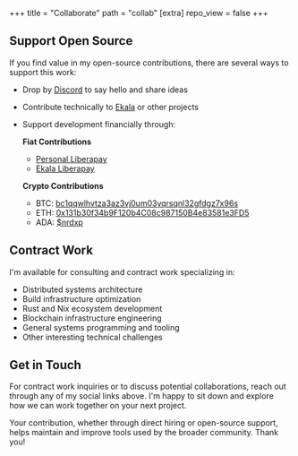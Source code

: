 +++
title = "Collaborate"
path = "collab"
[extra]
repo_view = false
+++


## Support Open Source

If you find value in my open-source contributions, there are several ways to support this work:

- Drop by [Discord](https://discord.gg/DgC9Snxmg7) to say hello and share ideas
- Contribute technically to [Ekala](https://github.com/ekala-project) or other projects
- Support development financially through:

  **Fiat Contributions**

  - [Personal Liberapay](https://liberapay.com/nrdxp/donate)
  - [Ekala Liberapay](https://liberapay.com/Ekala/donate)

  **Crypto Contributions**

  - BTC: [bc1qqwlhvtza3az3vj0um03yqrsqnl32gfdgz7x96s](bitcoin:bc1qqwlhvtza3az3vj0um03yqrsqnl32gfdgz7x96s)
  - ETH: [0x131b30f34b9F120b4C08c987150B4e83581e3FD5](ethereum:0x131b30f34b9F120b4C08c987150B4e83581e3FD5)
  - ADA: [$nrdxp](cardano:addr1qywsmj6rph5xp4g0mfgnee6hwfk4l6ark42k8x0lfklah9akeej0wlqxpxwcucmrjm8gt3c3pa9tpejkzcsgaxflym4qrglkmw)

## Contract Work

I'm available for consulting and contract work specializing in:

- Distributed systems architecture
- Build infrastructure optimization
- Rust and Nix ecosystem development
- Blockchain infrastructure engineering
- General systems programming and tooling
- Other interesting technical challenges

## Get in Touch

For contract work inquiries or to discuss potential collaborations, reach out through any of my social links above. I'm happy to sit down and explore how we can work together on your next project.

Your contribution, whether through direct hiring or open-source support, helps maintain and improve tools used by the broader community. Thank you!
